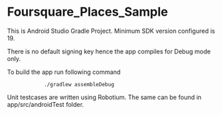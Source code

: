 # Foursquare_Places_Sample

 This is Android Studio Gradle Project. Minimum SDK version configured is 19.

 There is no default signing key hence the app compiles for Debug mode only. 

 To build the app run following command 
	
                ./gradlew assembleDebug


Unit testcases are written using Robotium. 
The same can be found in app/src/androidTest folder. 
